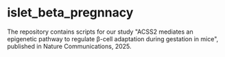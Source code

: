 # islet_beta_pregnnacy
The repository contains scripts for our study "ACSS2 mediates an epigenetic pathway to regulate β-cell adaptation during gestation in mice", published in Nature Communications, 2025.



